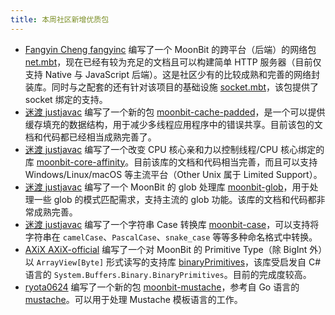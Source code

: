 ```yaml
---
title: 本周社区新增优质包
---
```


- [Fangyin Cheng fangyinc](https://github.com/fangyinc) 编写了一个 MoonBit 的跨平台（后端）的网络包 [net.mbt](https://github.com/fangyinc/net.mbt)，现在已经有较为充足的文档且可以构建简单 HTTP 服务器（目前仅支持 Native 与 JavaScript 后端）。这是社区少有的比较成熟和完善的网络封装库。同时与之配套的还有针对该项目的基础设施 [socket.mbt](https://github.com/fangyinc/socket.mbt)，该包提供了 socket 绑定的支持。
- [迷渡 justjavac](https://github.com/justjavac) 编写了一个新的包 [moonbit-cache-padded](https://github.com/justjavac/moonbit-cache-padded)，是一个可以提供缓存填充的数据结构，用于减少多线程应用程序中的错误共享。目前该包的文档和代码都已经相当成熟完善了。
- [迷渡 justjavac](https://github.com/justjavac) 编写了一个改变 CPU 核心亲和力以控制线程/CPU 核心绑定的库 [moonbit-core-affinity](https://github.com/justjavac/moonbit-core-affinity)。目前该库的文档和代码相当完善，而且可以支持 Windows/Linux/macOS 等主流平台（Other Unix 属于 Limited Support）。
- [迷渡 justjavac](https://github.com/justjavac) 编写了一个 MoonBit 的 glob 处理库 [moonbit-glob](https://github.com/justjavac/moonbit-glob)，用于处理一些 glob 的模式匹配需求，支持主流的 glob 功能。该库的文档和代码都非常成熟完善。
- [迷渡 justjavac](https://github.com/justjavac) 编写了一个字符串 Case 转换库 [moonbit-case](https://github.com/justjavac/moonbit-case)，可以支持将字符串在 `camelCase`、`PascalCase`、`snake_case` 等等多种命名格式中转换。
- [AXiX AXiX-official](https://github.com/AXiX-official) 编写了一个对 MoonBit 的 Primitive Type（除 BigInt 外）以 `ArrayView[Byte]` 形式读写的支持库 [binaryPrimitives](https://github.com/AXiX-official/binaryPrimitives)，该库受启发自 C# 语言的 `System.Buffers.Binary.BinaryPrimitives`。目前的完成度较高。
- [ryota0624](https://github.com/ryota0624) 编写了一个新的包 [moonbit-mustache](https://github.com/ryota0624/moonbit-mustache)，参考自 Go 语言的 [mustache](https://github.com/alexkappa/mustache)。可以用于处理 Mustache 模板语言的工作。
